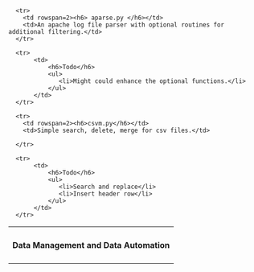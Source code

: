 <p>
    <table>
      <tr>
        <th colspan=2><h4> Data Management and Data Automation </h4></th>
      </tr>
      
      <tr>
        <td rowspan=2><h6> aparse.py </h6></td> 
        <td>An apache log file parser with optional routines for additional filtering.</td>
      </tr>
    
      <tr>
           <td>
               <h6>Todo</h6>
               <ul>
                  <li>Might could enhance the optional functions.</li>
               </ul>
           </td>
      </tr>
     
      <tr>
        <td rowspan=2><h6>csvm.py</h6></td>
        <td>Simple search, delete, merge for csv files.</td>
      
      </tr>
       
      <tr>
           <td>
               <h6>Todo</h6>
               <ul>
                  <li>Search and replace</li>
                  <li>Insert header row</li>
               </ul>
           </td>
      </tr>
   </table>
</p>
